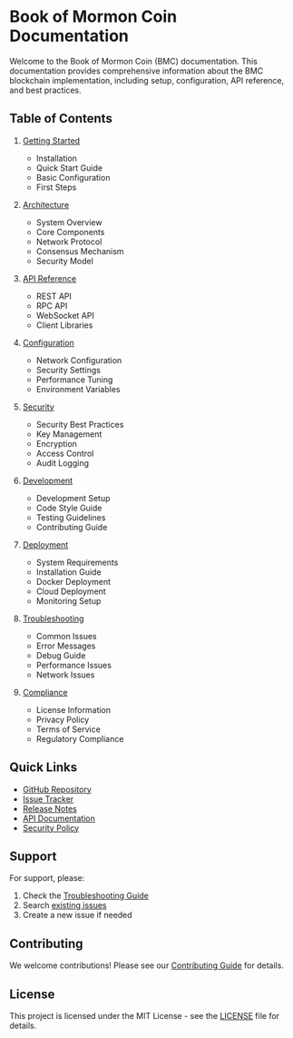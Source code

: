 # Book of Mormon Coin Documentation

Welcome to the Book of Mormon Coin (BMC) documentation. This documentation provides comprehensive information about the BMC blockchain implementation, including setup, configuration, API reference, and best practices.

## Table of Contents

1. [Getting Started](./getting-started.md)
   - Installation
   - Quick Start Guide
   - Basic Configuration
   - First Steps

2. [Architecture](./architecture.md)
   - System Overview
   - Core Components
   - Network Protocol
   - Consensus Mechanism
   - Security Model

3. [API Reference](./api-reference.md)
   - REST API
   - RPC API
   - WebSocket API
   - Client Libraries

4. [Configuration](./configuration.md)
   - Network Configuration
   - Security Settings
   - Performance Tuning
   - Environment Variables

5. [Security](./security.md)
   - Security Best Practices
   - Key Management
   - Encryption
   - Access Control
   - Audit Logging

6. [Development](./development.md)
   - Development Setup
   - Code Style Guide
   - Testing Guidelines
   - Contributing Guide

7. [Deployment](./deployment.md)
   - System Requirements
   - Installation Guide
   - Docker Deployment
   - Cloud Deployment
   - Monitoring Setup

8. [Troubleshooting](./troubleshooting.md)
   - Common Issues
   - Error Messages
   - Debug Guide
   - Performance Issues
   - Network Issues

9. [Compliance](./compliance.md)
   - License Information
   - Privacy Policy
   - Terms of Service
   - Regulatory Compliance

## Quick Links

- [GitHub Repository](https://github.com/yourusername/book-of-mormon-coin)
- [Issue Tracker](https://github.com/yourusername/book-of-mormon-coin/issues)
- [Release Notes](./release-notes.md)
- [API Documentation](./api-reference.md)
- [Security Policy](./security.md)

## Support

For support, please:
1. Check the [Troubleshooting Guide](./troubleshooting.md)
2. Search [existing issues](https://github.com/yourusername/book-of-mormon-coin/issues)
3. Create a new issue if needed

## Contributing

We welcome contributions! Please see our [Contributing Guide](./development.md#contributing) for details.

## License

This project is licensed under the MIT License - see the [LICENSE](../LICENSE) file for details. 